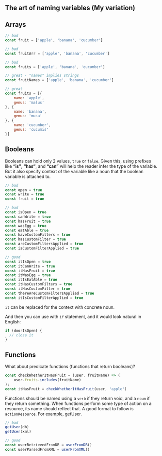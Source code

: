 ## The art of naming variables (My variation)
## Arrays
```javascript
// bad
const fruit = ['apple', 'banana', 'cucumber']

// bad
const fruitArr = ['apple', 'banana', 'cucumber']

// bad
const fruits = ['apple', 'banana', 'cucumber']

// great - "names" implies strings
const fruitNames = ['apple', 'banana', 'cucumber']

// great
const fruits = [{
    name: 'apple',
    genus: 'malus'
}, {
    name: 'banana',
    genus: 'musa'
}, {
    name: 'cucumber',
    genus: 'cucumis'
}]
```

## Booleans
Booleans can hold only 2 values, `true` or `false`. Given this, using prefixes like **“is”**, **“has”**, and **“can”** will help the reader infer the type of the variable. But it also specify context of the variable like a noun that the boolean variable is attached to.
```javascript
// bad
const open = true
const write = true
const fruit = true

// bad
const isOpen = true
const canWrite = true
const hasFruit = true
const wasEgg = true
const eatAble = true
const haveCustomFilters = true
const hasCustomFilter = true
const areCustomFiltersApplied = true
const isCustomFilterApplied = true

// good
const itIsOpen = true
const itCanWrite = true
const itHasFruit = true
const itWasEgg = true
const itIsEatAble = true
const itHasCustomFilters = true
const itHasCustomFilter = true
const thereAreCustomFiltersApplied = true
const itIsCustomFilterApplied = true
```

`it` can be replaced for the context with concrete noun.

And then you can use with `if` statement, and it would look natural in English:

```js
if (doorIsOpen) {
  // close it
}
```

## Functions
What about predicate functions (functions that return booleans)?
```javascript
const checkWhetherItHasFruit = (user, fruitName) => (
    user.fruits.includes(fruitName)
);
const itHasFruit = checkWhetherItHasFruit(user, 'apple')
```

Functions should be named using a `verb` if they return void, and a `noun` if they return something. When functions perform some type of action on a resource, its name should reflect that. A good format to follow is `actionResource`. For example, getUser.
```javascript
// bad
getUser(db)
getUser(xml)

// good
const userRetrievedFromDB = userFromDB()
const userParsedFromXML = userFromXML()
```
